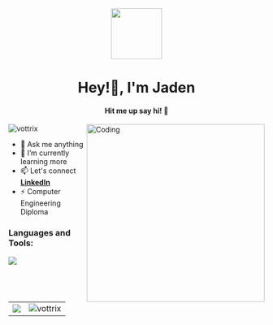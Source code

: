 <!-- Header GIF -->
<div id="header" align="center">
  <img src="https://media.giphy.com/media/M9gbBd9nbDrOTu1Mqx/giphy.gif" width="100"/>
</div>

<h1 align="center">Hey!👋, I'm Jaden </h1>
<h4 align="center">Hit me up say hi! 🚀</h4>

<img align="right" alt="Coding" width="350" src="https://media.giphy.com/media/qgQUggAC3Pfv687qPC/giphy.gif">

<p align="left">
  <img src="https://komarev.com/ghpvc/?username=vottrix&label=Profile%20views&color=0e75b6&style=flat" alt="vottrix" />
</p>

- 🌱 Ask me anything
- 🌱 I’m currently learning more
- 📫 Let's connect **[LinkedIn](https://www.linkedin.com/in/jaden-mardini-783b1a1ba/)**
- ⚡ Computer Engineering Diploma

<h3 align="left">Languages and Tools:</h3>
<p align="left" style="margin-top: 0px; margin-bottom: 0px;">
  <a href="https://skillicons.dev">
    <img src="https://skillicons.dev/icons?i=c,cs,cpp,python,java,js,html,css,mysql,docker,azure,git,autocad,arduino,kali,ubuntu,unity,powershell,wordpress,linux,windows,apple,visualstudio,vscode,clion&perline=9&theme=dark" />
  </a>
</p>

<!-- Stats Section Side by Side -->
<div align="center">
  <table>
    <tr>
      <td>
        <img src="https://github-readme-stats.vercel.app/api/top-langs/?username=vottrix&langs_count=7&theme=tokyonight"/>
      </td>
      <td>
        <img src="https://github-readme-stats.vercel.app/api?username=vottrix&show_icons=true&locale=en&theme=tokyonight" alt="vottrix" />
      </td>
    </tr>
  </table>
</div>

